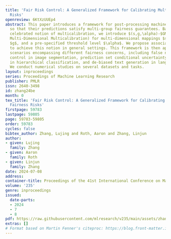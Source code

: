 ```yaml
---
title: 'Fair Risk Control: A Generalized Framework for Calibrating Multi-group Fairness
  Risks'
openreview: 6KtXzUUEp4
abstract: This paper introduces a framework for post-processing machine learning models
  so that their predictions satisfy multi-group fairness guarantees. Based on the
  celebrated notion of multicalibration, we introduce $(s,g,\alpha)-$GMC (Generalized
  Multi-Dimensional Multicalibration) for multi-dimensional mappings $s$, constraints
  $g$, and a pre-specified threshold level $\alpha$. We propose associated algorithms
  to achieve this notion in general settings. This framework is then applied to diverse
  scenarios encompassing different fairness concerns, including false negative rate
  control in image segmentation, prediction set conditional uncertainty quantification
  in hierarchical classification, and de-biased text generation in language models.
  We conduct numerical studies on several datasets and tasks.
layout: inproceedings
series: Proceedings of Machine Learning Research
publisher: PMLR
issn: 2640-3498
id: zhang24be
month: 0
tex_title: 'Fair Risk Control: A Generalized Framework for Calibrating Multi-group
  Fairness Risks'
firstpage: 59783
lastpage: 59805
page: 59783-59805
order: 59783
cycles: false
bibtex_author: Zhang, Lujing and Roth, Aaron and Zhang, Linjun
author:
- given: Lujing
  family: Zhang
- given: Aaron
  family: Roth
- given: Linjun
  family: Zhang
date: 2024-07-08
address:
container-title: Proceedings of the 41st International Conference on Machine Learning
volume: '235'
genre: inproceedings
issued:
  date-parts:
  - 2024
  - 7
  - 8
pdf: https://raw.githubusercontent.com/mlresearch/v235/main/assets/zhang24be/zhang24be.pdf
extras: []
# Format based on Martin Fenner's citeproc: https://blog.front-matter.io/posts/citeproc-yaml-for-bibliographies/
---
```

